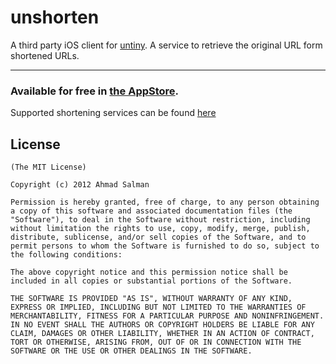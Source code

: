 # unshorten

A third party iOS client for [untiny](http://untiny.me/). A service to retrieve the original URL form shortened URLs.

---

### Available for free in [the AppStore](http://itunes.apple.com/us/app/unshorten/id547680908?ls=1&mt=8).

Supported shortening services can be found [here](http://untiny.me/api/1.0/services/?format=text)

## License 
```
(The MIT License)

Copyright (c) 2012 Ahmad Salman

Permission is hereby granted, free of charge, to any person obtaining a copy of this software and associated documentation files (the "Software"), to deal in the Software without restriction, including without limitation the rights to use, copy, modify, merge, publish, distribute, sublicense, and/or sell copies of the Software, and to permit persons to whom the Software is furnished to do so, subject to the following conditions:

The above copyright notice and this permission notice shall be included in all copies or substantial portions of the Software.

THE SOFTWARE IS PROVIDED "AS IS", WITHOUT WARRANTY OF ANY KIND, EXPRESS OR IMPLIED, INCLUDING BUT NOT LIMITED TO THE WARRANTIES OF MERCHANTABILITY, FITNESS FOR A PARTICULAR PURPOSE AND NONINFRINGEMENT. IN NO EVENT SHALL THE AUTHORS OR COPYRIGHT HOLDERS BE LIABLE FOR ANY CLAIM, DAMAGES OR OTHER LIABILITY, WHETHER IN AN ACTION OF CONTRACT, TORT OR OTHERWISE, ARISING FROM, OUT OF OR IN CONNECTION WITH THE SOFTWARE OR THE USE OR OTHER DEALINGS IN THE SOFTWARE.
```